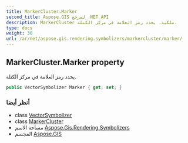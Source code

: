 ```yaml
---
title: MarkerCluster.Marker
second_title: Aspose.GIS لمرجع .NET API
description: MarkerCluster ملكية. يحدد رمز العلامة في مركز الكتلة.
type: docs
weight: 30
url: /ar/net/aspose.gis.rendering.symbolizers/markercluster/marker/
---
```

## MarkerCluster.Marker property

يحدد رمز العلامة في مركز الكتلة.

```csharp
public VectorSymbolizer Marker { get; set; }
```

### أنظر أيضا

* class [VectorSymbolizer](../../vectorsymbolizer/)
* class [MarkerCluster](../)
* مساحة الاسم [Aspose.Gis.Rendering.Symbolizers](../../markercluster/)
* المجسم [Aspose.GIS](../../../)


